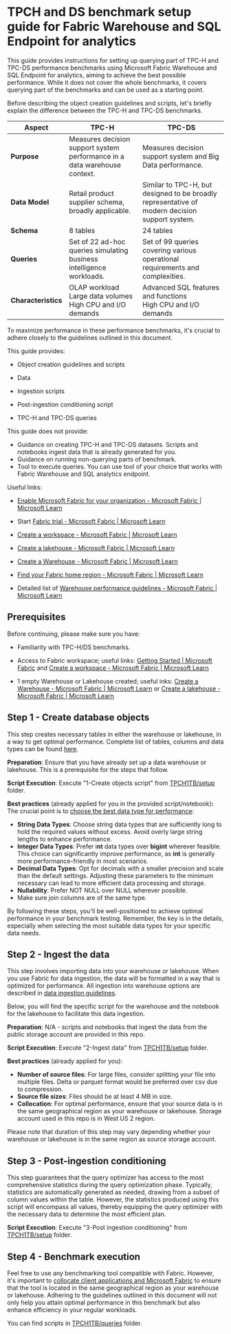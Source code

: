 # TPCH and DS benchmark setup guide for Fabric Warehouse and SQL Endpoint for analytics

This guide provides instructions for setting up querying part of TPC-H and TPC-DS performance benchmarks using Microsoft Fabric Warehouse and SQL Endpoint for analytics, aiming to achieve the best possible performance. While it does not cover the whole benchmarks, it covers querying part of the benchmarks and can be used as a starting point. 

Before describing the object creation guidelines and scripts, let's briefly explain the difference between the TPC-H and TPC-DS benchmarks.

| **Aspect**          | **TPC-H**                                                    | **TPC-DS**                                                   |
| ------------------- | ------------------------------------------------------------ | ------------------------------------------------------------ |
| **Purpose**         | Measures decision support system performance in a data warehouse context. | Measures decision support system and Big Data performance.   |
| **Data Model**      | Retail product supplier schema, broadly applicable.          | Similar to TPC-H, but designed to be broadly representative of modern decision support system. |
| **Schema**          | 8 tables                                                     | 24 tables                                                    |
| **Queries**         | Set of 22 ad-hoc queries simulating business intelligence workloads. | Set of 99 queries covering various operational requirements and complexities. |
| **Characteristics** | OLAP workload<br />Large data volumes<br />High CPU and I/O demands | Advanced SQL features and functions<br />High CPU and I/O demands |

To maximize performance in these performance benchmarks, it's crucial to adhere closely to the guidelines outlined in this document.



This guide provides:

- Object creation guidelines and scripts

- Data

- Ingestion scripts

- Post-ingestion conditioning script

- TPC-H and TPC-DS queries



This guide does not provide:

- Guidance on creating TPC-H and TPC-DS datasets. Scripts and notebooks ingest data that is already generated for you.
- Guidance on running non-querying parts of benchmark.
- Tool to execute queries. You can use tool of your choice that works with Fabric Warehouse and SQL analytics endpoint.



Useful links:

- [Enable Microsoft Fabric for your organization - Microsoft Fabric | Microsoft Learn](https://learn.microsoft.com/en-us/fabric/admin/fabric-switch)
- Start [Fabric trial - Microsoft Fabric | Microsoft Learn](https://learn.microsoft.com/en-us/fabric/get-started/fabric-trial)

- [Create a workspace - Microsoft Fabric | Microsoft Learn](https://learn.microsoft.com/en-us/fabric/get-started/create-workspaces)

- [Create a lakehouse - Microsoft Fabric | Microsoft Learn](https://learn.microsoft.com/en-us/fabric/data-engineering/create-lakehouse)

- [Create a Warehouse - Microsoft Fabric | Microsoft Learn](https://learn.microsoft.com/en-us/fabric/data-warehouse/create-warehouse)

- [Find your Fabric home region - Microsoft Fabric | Microsoft Learn](https://learn.microsoft.com/en-us/fabric/admin/find-fabric-home-region)

- Detailed list of [Warehouse performance guidelines - Microsoft Fabric | Microsoft Learn](https://learn.microsoft.com/en-us/fabric/data-warehouse/guidelines-warehouse-performance)




## Prerequisites

Before continuing, please make sure you have:

- Familiarity with TPC-H/DS benchmarks.

- Access to Fabric workspace; useful links: [Getting Started | Microsoft Fabric](https://www.microsoft.com/en-us/microsoft-fabric/getting-started) and [Create a workspace - Microsoft Fabric | Microsoft Learn](https://learn.microsoft.com/en-us/fabric/get-started/create-workspaces)

- 1 empty Warehouse or Lakehouse created; useful inks: [Create a Warehouse - Microsoft Fabric | Microsoft Learn](https://learn.microsoft.com/en-us/fabric/data-warehouse/create-warehouse) or [Create a lakehouse - Microsoft Fabric | Microsoft Learn](https://learn.microsoft.com/en-us/fabric/data-engineering/create-lakehouse)



## Step 1 - Create database objects

This step creates necessary tables in either the warehouse or lakehouse, in a way to get optimal performance. Complete list of tables, columns and data types can be found [here](./data-types.md).

**Preparation**: Ensure that you have already set up a data warehouse or lakehouse. This is a prerequisite for the steps that follow.

**Script Execution**: Execute "1-Create objects script" from [TPCH1TB/setup](./tpch1tb/setup) folder.

**Best practices** (already applied for you in the provided script/notebook)**:** The crucial point is to [choose the best data type for performance](https://learn.microsoft.com/en-us/fabric/data-warehouse/guidelines-warehouse-performance#choose-the-best-data-type-for-performance):

- **String Data Types**: Choose string data types that are sufficiently long to hold the required values without excess. Avoid overly large string lengths to enhance performance. 
- **Integer Data Types**: Prefer i**nt** data types over **bigint** wherever feasible. This choice can significantly improve performance, as **int** is generally more performance-friendly in most scenarios. 
- **Decimal Data Types**: Opt for decimals with a smaller precision and scale than the default settings. Adjusting these parameters to the minimum necessary can lead to more efficient data processing and storage. 
- **Nullability**: Prefer NOT NULL over NULL wherever possible.
- Make sure join columns are of the same type.

By following these steps, you'll be well-positioned to achieve optimal performance in your benchmark testing. Remember, the key is in the details, especially when selecting the most suitable data types for your specific data needs.



## Step 2 - Ingest the data

This step involves importing data into your warehouse or lakehouse. When you use Fabric for data ingestion, the data will be formatted in a way that is optimized for performance. All ingestion into warehouse options are described in [data ingestion guidelines](https://learn.microsoft.com/en-us/fabric/data-warehouse/guidelines-warehouse-performance#data-ingestion-guidelines).

Below, you will find the specific script for the warehouse and the notebook for the lakehouse to facilitate this data ingestion.

**Preparation**: N/A - scripts and notebooks that ingest the data from the public storage account are provided in this repo.

**Script Execution**: Execute "2-Ingest data" from [TPCH1TB/setup](./tpch1tb/setup) folder. 

**Best practices** (already applied for you):

- **Number of source files**: For large files, consider splitting your file into multiple files. Delta or parquet format would be preferred over csv due to compression.
- **Source file sizes**: Files should be at least 4 MB in size.
- **Collocation**: For optimal performance, ensure that your source data is in the same geographical region as your warehouse or lakehouse. Storage account used in this repo is in West US 2 region.

Please note that duration of this step may vary depending whether your warehouse or lakehouse is in the same region as source storage account. 



## Step 3 - Post-ingestion conditioning

This step guarantees that the query optimizer has access to the most comprehensive statistics during the query optimization phase. Typically, statistics are automatically generated as needed, drawing from a subset of column values within the table. However, the statistics produced using this script will encompass all values, thereby equipping the query optimizer with the necessary data to determine the most efficient plan.

**Script Execution**: Execute "3-Post ingestion conditioning" from [TPCH1TB/setup](./tpch1tb/setup) folder. 



## Step 4 - Benchmark execution

Feel free to use any benchmarking tool compatible with Fabric. However, it's important to [collocate client applications and Microsoft Fabric](https://learn.microsoft.com/en-us/fabric/data-warehouse/guidelines-warehouse-performance#collocate-client-applications-and-microsoft-fabric) to ensure that the tool is located in the same geographical region as your warehouse or lakehouse. Adhering to the guidelines outlined in this document will not only help you attain optimal performance in this benchmark but also enhance efficiency in your regular workloads.

You can find scripts in [TPCH1TB/queries](./tpch1tb/queries) folder. 
